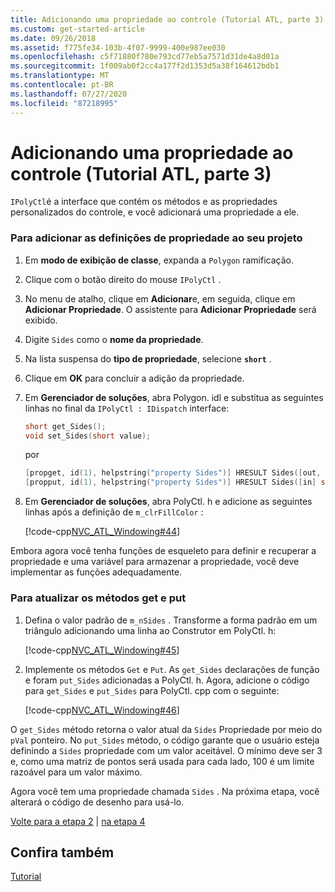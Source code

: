 ```yaml
---
title: Adicionando uma propriedade ao controle (Tutorial ATL, parte 3)
ms.custom: get-started-article
ms.date: 09/26/2018
ms.assetid: f775fe34-103b-4f07-9999-400e987ee030
ms.openlocfilehash: c5f71880f780e793cd77eb5a7571d31de4a8d01a
ms.sourcegitcommit: 1f009ab0f2cc4a177f2d1353d5a38f164612bdb1
ms.translationtype: MT
ms.contentlocale: pt-BR
ms.lasthandoff: 07/27/2020
ms.locfileid: "87218995"
---
```

# <a name="adding-a-property-to-the-control-atl-tutorial-part-3"></a>Adicionando uma propriedade ao controle (Tutorial ATL, parte 3)

`IPolyCtl`é a interface que contém os métodos e as propriedades personalizados do controle, e você adicionará uma propriedade a ele.

### <a name="to-add-the-property-definitions-to-your-project"></a>Para adicionar as definições de propriedade ao seu projeto

1. Em **modo de exibição de classe**, expanda a `Polygon` ramificação.

1. Clique com o botão direito do mouse `IPolyCtl` .

1. No menu de atalho, clique em **Adicionar**e, em seguida, clique em **Adicionar Propriedade**. O assistente para **Adicionar Propriedade** será exibido.

1. Digite `Sides` como o **nome da propriedade**.

1. Na lista suspensa do **tipo de propriedade**, selecione **`short`** .

1. Clique em **OK** para concluir a adição da propriedade.

1. Em **Gerenciador de soluções**, abra Polygon. idl e substitua as seguintes linhas no final da `IPolyCtl : IDispatch` interface:

    ```cpp
    short get_Sides();
    void set_Sides(short value);
    ```

    por

    ```cpp
    [propget, id(1), helpstring("property Sides")] HRESULT Sides([out, retval] short *pVal);
    [propput, id(1), helpstring("property Sides")] HRESULT Sides([in] short newVal);
    ```

1. Em **Gerenciador de soluções**, abra PolyCtl. h e adicione as seguintes linhas após a definição de `m_clrFillColor` :

    [!code-cpp[NVC_ATL_Windowing#44](../atl/codesnippet/cpp/adding-a-property-to-the-control-atl-tutorial-part-3_1.h)]

Embora agora você tenha funções de esqueleto para definir e recuperar a propriedade e uma variável para armazenar a propriedade, você deve implementar as funções adequadamente.

### <a name="to-update-the-get-and-put-methods"></a>Para atualizar os métodos get e put

1. Defina o valor padrão de `m_nSides` . Transforme a forma padrão em um triângulo adicionando uma linha ao Construtor em PolyCtl. h:

    [!code-cpp[NVC_ATL_Windowing#45](../atl/codesnippet/cpp/adding-a-property-to-the-control-atl-tutorial-part-3_2.h)]

1. Implemente os métodos `Get` e `Put`. As `get_Sides` declarações de função e foram `put_Sides` adicionadas a PolyCtl. h. Agora, adicione o código para `get_Sides` e `put_Sides` para PolyCtl. cpp com o seguinte:

    [!code-cpp[NVC_ATL_Windowing#46](../atl/codesnippet/cpp/adding-a-property-to-the-control-atl-tutorial-part-3_3.cpp)]

O `get_Sides` método retorna o valor atual da `Sides` Propriedade por meio do `pVal` ponteiro. No `put_Sides` método, o código garante que o usuário esteja definindo a `Sides` propriedade com um valor aceitável. O mínimo deve ser 3 e, como uma matriz de pontos será usada para cada lado, 100 é um limite razoável para um valor máximo.

Agora você tem uma propriedade chamada `Sides` . Na próxima etapa, você alterará o código de desenho para usá-lo.

[Volte para a etapa 2](../atl/adding-a-control-atl-tutorial-part-2.md) &#124; [na etapa 4](../atl/changing-the-drawing-code-atl-tutorial-part-4.md)

## <a name="see-also"></a>Confira também

[Tutorial](../atl/active-template-library-atl-tutorial.md)
